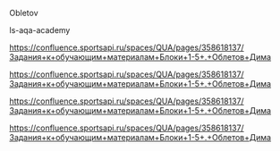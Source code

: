 Obletov 

ls-aqa-academy

https://confluence.sportsapi.ru/spaces/QUA/pages/358618137/Задания+к+обучающим+материалам+Блоки+1-5+.+Облетов+Дима

https://confluence.sportsapi.ru/spaces/QUA/pages/358618137/Задания+к+обучающим+материалам+Блоки+1-5+.+Облетов+Дима 

https://confluence.sportsapi.ru/spaces/QUA/pages/358618137/Задания+к+обучающим+материалам+Блоки+1-5+.+Облетов+Дима  

https://confluence.sportsapi.ru/spaces/QUA/pages/358618137/Задания+к+обучающим+материалам+Блоки+1-5+.+Облетов+Дима  